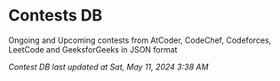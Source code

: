 # Contests DB

Ongoing and Upcoming contests from AtCoder, CodeChef, Codeforces, LeetCode and GeeksforGeeks in JSON format

*Contest DB last updated at Sat, May 11, 2024 3:38 AM*  

